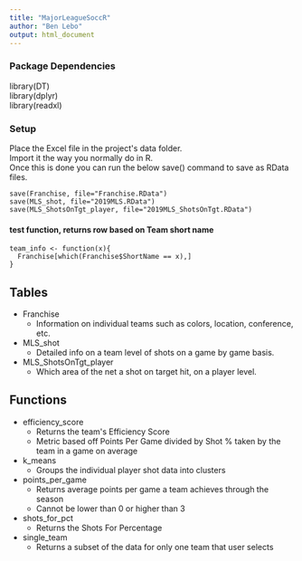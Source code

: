 ```yaml
---
title: "MajorLeagueSoccR"
author: "Ben Lebo"
output: html_document
---
```


### Package Dependencies
library(DT)  
library(dplyr)  
library(readxl)  

### Setup
Place the Excel file in the project's data folder.    
Import it the way you normally do in R.  
Once this is done you can run the below save() command to save as RData files.  
```{r eval=FALSE}
save(Franchise, file="Franchise.RData")
save(MLS_shot, file="2019MLS.RData")
save(MLS_ShotsOnTgt_player, file="2019MLS_ShotsOnTgt.RData")
```
  

#### test function, returns row based on Team short name
```{r eval=FALSE}
team_info <- function(x){
  Franchise[which(Franchise$ShortName == x),]
}
```

## Tables
* Franchise
    + Information on individual teams such as colors, location, conference, etc.
* MLS_shot
    + Detailed info on a team level of shots on a game by game basis. 
* MLS_ShotsOnTgt_player
    + Which area of the net a shot on target hit, on a player level.  



## Functions
* efficiency_score
    + Returns the team's Efficiency Score
    + Metric based off Points Per Game divided by Shot % taken by the team in a game on average
* k_means
    + Groups the individual player shot data into clusters
* points_per_game
    + Returns average points per game a team achieves through the season
    + Cannot be lower than 0 or higher than 3
* shots_for_pct
    + Returns the Shots For Percentage
* single_team
    + Returns a subset of the data for only one team that user selects
